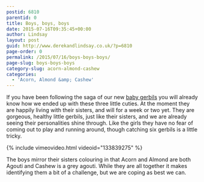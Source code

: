 ```yaml
---
postid: 6810
parentid: 0
title: Boys, boys, boys
date: 2015-07-16T09:35:45+00:00
author: Lindsay
layout: post
guid: http://www.derekandlindsay.co.uk/?p=6810
page-order: 0
permalink: /2015/07/16/boys-boys-boys/
page-slug: boys-boys-boys
category-slug: acorn-almond-cashew
categories:
  - 'Acorn, Almond &amp; Cashew'
---
```

If you have been following the saga of our new [baby gerbils](/gerbils/cherry-plum-olive/) you will already know how we ended up with these three little cuties. At the moment they are happily living with their sisters, and will for a week or two yet. They are gorgeous, healthy little gerbils, just like their sisters, and we are already seeing their personalities shine through. Like the girls they have no fear of coming out to play and running around, though catching six gerbils is a little tricky.

{% include vimeovideo.html videoid="133839275" %}

The boys mirror their sisters colouring in that Acorn and Almond are both Agouti and Cashew is a grey agouti. While they are all together it makes identifying them a bit of a challenge, but we are coping as best we can.